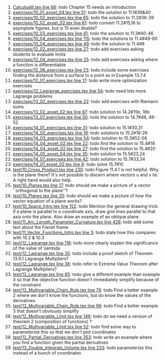 1. [CalculusIII.tex line 66](../CalculusIII.tex#L66): todo Chapter 15 needs an introduction
1. [exercises/10_01_exset_04.tex line 51](../exercises/10_01_exset_04.tex#L51): todo the solution to 11.1#39&40
1. [exercises/10_02_exercises.tex line 65](../exercises/10_02_exercises.tex#L65): todo the solution to 11.2#36-39
1. [exercises/10_02_exset_02.tex line 61](../exercises/10_02_exset_02.tex#L61): todo convert 11.2#15,16 to asymptote figures. but is 15 even doable?
1. [exercises/10_03_exercises.tex line 41](../exercises/10_03_exercises.tex#L41): todo the solution to 11.3#40-46
1. [exercises/10_04_exercises.tex line 115](../exercises/10_04_exercises.tex#L115): todo the solutions to 11.4#49-60
1. [exercises/10_04_exercises.tex line 49](../exercises/10_04_exercises.tex#L49): todo the solution to 11.4#8
1. [exercises/12_02_exercises.tex line 27](../exercises/12_02_exercises.tex#L27): todo add exercises asking students to evaluate limits
1. [exercises/12_04_exercises.tex line 25](../exercises/12_04_exercises.tex#L25): todo add exercises asking where a function is differentiable
1. [exercises/12_06_exercises.tex line 23](../exercises/12_06_exercises.tex#L23): todo include some exercises finding the distance from a surface to a point as in Example 13.7.4
1. [exercises/12_07_exercises.tex line 17](../exercises/12_07_exercises.tex#L17): todo write more optimization exercises
1. [exercises/12_Lagrange_exercises.tex line 54](../exercises/12_Lagrange_exercises.tex#L54): todo need lots more Lagrange problems
1. [exercises/13_02_exercises.tex line 22](../exercises/13_02_exercises.tex#L22): todo add exercises with Riemann sums
1. [exercises/13_02_exset_02.tex line 87](../exercises/13_02_exset_02.tex#L87): todo solution to 14.2#15b, 16b
1. [exercises/13_07_exercises.tex line 50](../exercises/13_07_exercises.tex#L50): todo the solution to 14.7#46, 48-52
1. [exercises/14_01_exercises.tex line 31](../exercises/14_01_exercises.tex#L31): todo solution to 15.1#30,31
1. [exercises/14_02_exercises.tex line 19](../exercises/14_02_exercises.tex#L19): todo solutions to 15.2#19-26
1. [exercises/14_03_exercises.tex line 54](../exercises/14_03_exercises.tex#L54): todo solution to 15.3#52-56
1. [exercises/14_04_exset_02.tex line 22](../exercises/14_04_exset_02.tex#L22): todo find the solution to 15.4#18
1. [exercises/14_04_exset_02.tex line 27](../exercises/14_04_exset_02.tex#L27): todo find the solution to 15.4#20
1. [exercises/14_05_exset_04.tex line 35](../exercises/14_05_exset_04.tex#L35): todo solution to 15.5#23,24
1. [exercises/14_07_exercises.tex line 42](../exercises/14_07_exercises.tex#L42): todo solution to 15.7#33,34
1. [exercises/14_07_exset_02.tex line 6](../exercises/14_07_exset_02.tex#L6): todo solve 15.7#10
1. [text/10_Cross_Product.tex line 230](../text/10_Cross_Product.tex#L230): todo Figure 11.4.1 is not helpful. Why is the plane there? It's not possible to discern where vectors u and v lie.  A right hand would also help.
1. [text/10_Planes.tex line 17](../text/10_Planes.tex#L17): todo should we make a picture of a vector ``orthogonal to the plane''?
1. [text/10_Planes.tex line 20](../text/10_Planes.tex#L20): todo should we make a picture of how the vector equation of a plane works?
1. [text/10_Space_Intro.tex line 152](../text/10_Space_Intro.tex#L152): todo Mention the general drawing trick: if a plane is parallel to a coordinate axis, draw grid lines parallel to that axis onto the plane.  Also draw an example of an oblique plane.
1. [text/11_Arc_Length_Parameter_Curvature.tex line 428](../text/11_Arc_Length_Parameter_Curvature.tex#L428): todo add some text about the Frenet frame
1. [text/11_Vector_Functions_Intro.tex line 3](../text/11_Vector_Functions_Intro.tex#L3): todo state how this compares with 10.2 & 10.3
1. [text/12_Lagrange.tex line 116](../text/12_Lagrange.tex#L116): todo more clearly explain the significance of the value of \lambda
1. [text/12_Lagrange.tex line 35](../text/12_Lagrange.tex#L35): todo include a proof sketch of Theorem 13.9.1 Lagrange Multipliers?
1. [text/12_Lagrange.tex line 36](../text/12_Lagrange.tex#L36): todo refer to Extreme Value Theorem after Lagrange Multipliers?
1. [text/12_Lagrange.tex line 65](../text/12_Lagrange.tex#L65): todo give a different example than example 3 so that the objective function doesn't immediately simplify because of the constraint
1. [text/12_Multivariable_Chain_Rule.tex line 79](../text/12_Multivariable_Chain_Rule.tex#L79): todo Find a better example 2 where we don't know the functions, but do know the values of the derivatives
1. [text/12_Multivariable_Chain_Rule.tex line 96](../text/12_Multivariable_Chain_Rule.tex#L96): todo Find a better example 3 that doesn't obviously simplify
1. [text/12_Multivariable_Limit.tex line 149](../text/12_Multivariable_Limit.tex#L149): todo do we need a version of theorem 2 (composition of functions) ?
1. [text/12_Multivariable_Limit.tex line 52](../text/12_Multivariable_Limit.tex#L52): todo find some way to parameterize this so that we don't plot coordinates
1. [text/12_Partial_Derivatives.tex line 353](../text/12_Partial_Derivatives.tex#L353): todo write an example where you find a function given the partial derivatives
1. [text/13_Double_Integrals_Volume.tex line 233](../text/13_Double_Integrals_Volume.tex#L233): todo parameterize this instead of a bunch of coordinates
